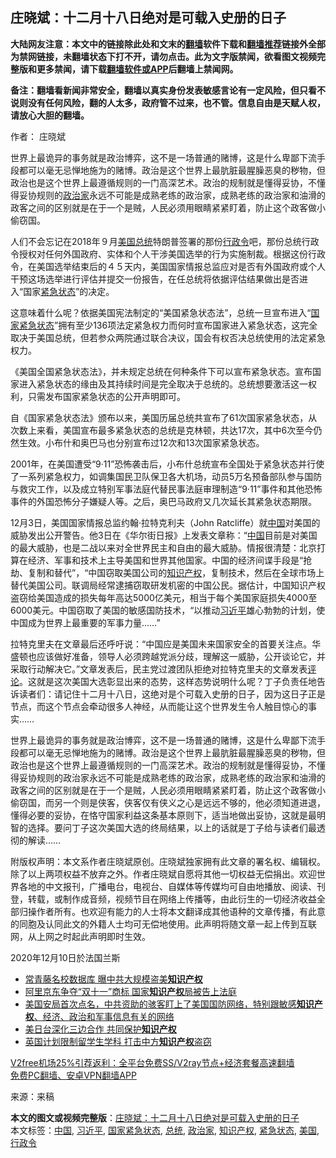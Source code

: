 <h2>庄晓斌：十二月十八日绝对是可载入史册的日子</h2> <p class="notice"><b>大陆网友注意：本文中的链接除此处和文末的<a href="https://github.com/bannedbook/fanqiang" >翻墙</a>软件下载和<a href="https://github.com/killgcd/justmysocks/blob/master/README.md">翻墙推荐</a>链接外全部为禁网链接，未翻墙状态下打不开，请勿点击。此为文字版禁闻，欲看图文视频完整版和更多禁闻，请下载<a href="https://github.com/bannedbook/fanqiang">翻墙软件或APP</a>后翻墙上禁闻网。</p><p>备注：翻墙看新闻非常安全，翻墙以真实身份发表敏感言论有一定风险，但只看不说则没有任何风险，翻的人太多，政府管不过来，也不管。信息自由是天赋人权，请放心大胆的翻墙。</b></p>  <div class="entry"> <p>作者： 庄晓斌</p> <p id="summary">世界上最诡异的事务就是政治博弈，这不是一场普通的赌博，这是什么卑鄙下流手段都可以毫无忌惮地施为的赌博。政治是这个世界上最肮脏最腥臊恶臭的秽物，但政治也是这个世界上最遵循规则的一门高深艺术。政治的规制就是懂得妥协，不懂得妥协规则的<a href="https://www.bannedbook.org/bnews/tag/%E6%94%BF%E6%B2%BB%E5%AE%B6/" class="st_tag internal_tag" rel="tag" title="标签 政治家 下的日志">政治家</a>永远不可能是成熟老练的政治家，成熟老练的政治家和油滑的政客之间的区别就是在于一个是贼，人民必须用眼睛紧紧盯着，防止这个政客做小偷窃国。</p> <p>人们不会忘记在2018年９月<a href="https://www.bannedbook.org/bnews/tag/%e7%be%8e%e5%9b%bd/" class="st_tag internal_tag" rel="tag" title="标签 美国 下的日志">美国</a><a href="https://www.bannedbook.org/bnews/tag/%e6%80%bb%e7%bb%9f/" class="st_tag internal_tag" rel="tag" title="标签 总统 下的日志">总统</a>特朗普签署的那份<a href="https://www.bannedbook.org/bnews/tag/%E8%A1%8C%E6%94%BF%E4%BB%A4/" class="st_tag internal_tag" rel="tag" title="标签 行政令 下的日志">行政令</a>吧，那份总统行政令授权对任何外国政府、实体和个人干涉美国选举的行为实施制裁。根据这份行政令，在美国选举结束后的４５天内，美国国家情报总监应对是否有外国政府或个人干预这场选举进行评估并提交一份报告，在任总统将依据评估结果做出是否进入“国家<a href="https://www.bannedbook.org/bnews/tag/%E7%B4%A7%E6%80%A5%E7%8A%B6%E6%80%81/" class="st_tag internal_tag" rel="tag" title="标签 紧急状态 下的日志">紧急状态</a>”的决定。</p>  <p>这意味着什么呢？依据美国宪法制定的“美国紧急状态法”，总统一旦宣布进入“<a href="https://www.bannedbook.org/bnews/tag/%E5%9B%BD%E5%AE%B6%E7%B4%A7%E6%80%A5%E7%8A%B6%E6%80%81/" class="st_tag internal_tag" rel="tag" title="标签 国家紧急状态 下的日志">国家紧急状态</a>”拥有至少136项法定紧急权力而何时宣布国家进入紧急状态，这完全取决于美国总统，但若参众两院通过联合决议，国会有权否决总统使用的法定紧急权力。</p> <p>《美国全国紧急状态法》，并未规定总统在何种条件下可以宣布紧急状态。宣布国家进入紧急状态的缘由及其持续时间是完全取决于总统的。总统想要激活这一权利，只需发布国家紧急状态的公开声明即可。</p> <p>自《国家紧急状态法》颁布以来，美国历届总统共宣布了61次国家紧急状态，从次数上来看，美国宣布最多紧急状态的总统是克林顿，共达17次，其中6次至今仍然生效。小布什和奥巴马也分别宣布过12次和13次国家紧急状态。</p>  <p>2001年，在美国遭受“9·11”恐怖袭击后，小布什总统宣布全国处于紧急状态并行使了一系列紧急权力，如调集国民卫队保卫各大机场，动员5万名预备部队参与国防与救灾工作，以及成立特别军事法庭代替民事法庭审理制造“9·11”事件和其他恐怖事件的外国恐怖分子嫌疑人等。之后，奥巴马政府又几次延长其紧急状态期限。</p> <p>12月3日，美国国家情报总监约翰·拉特克利夫（John Ratcliffe）就<span class='wp_keywordlink_affiliate'><a href="https://www.bannedbook.org/" title="中国" target="_blank">中国</a></span>对美国的威胁发出公开警告。他3日在《华尔街日报》上发表文章称：“<a href="https://www.bannedbook.org/bnews/tag/%E4%B8%AD%E5%9B%BD/" class="st_tag internal_tag" rel="tag" title="标签 中国 下的日志">中国</a>目前是对美国的最大威胁，也是二战以来对全世界民主和自由的最大威胁。情报很清楚：北京打算在经济、军事和技术上主导美国和世界其他国家。中国的经济间谍手段是“抢劫、复制和替代”，“中国窃取美国公司的<a href="https://www.bannedbook.org/bnews/tag/%E7%9F%A5%E8%AF%86%E4%BA%A7%E6%9D%83/" class="st_tag internal_tag" rel="tag" title="标签 知识产权 下的日志">知识产权</a>，复制技术，然后在全球市场上替代美国公司。联调局经常逮捕窃取研发机密的中国公民。据估计，中国知识产权盗窃给美国造成的损失每年高达5000亿美元，相当于每个美国家庭损失4000至6000美元。中国窃取了美国的敏感国防技术，“以推动<a href="https://www.bannedbook.org/bnews/tag/%e4%b9%a0%e8%bf%91%e5%b9%b3/" class="st_tag internal_tag" rel="tag" title="标签 习近平 下的日志">习近平</a>雄心勃勃的计划，使中国成为世界上最重要的军事力量……”</p> <p>拉特克里夫在文章最后还呼吁说：“中国应是美国未来国家安全的首要关注点。华盛顿也应该做好准备，领导人必须跨越党派分歧，理解这一威胁，公开谈论它，并采取行动解决它。”文章发表后，民主党过渡团队拒绝对拉特克里夫的文章发表<span class='wp_keywordlink_affiliate'><a href="https://www.bannedbook.org/bnews/comments/" title="新闻评论" target="_blank">评论</a></span>。这就是这次美国大选彰显出来的态势，这样态势说明什么呢？丁子负责任地告诉读者们：请记住十二月十八日，这绝对是个可载入史册的日子，因为这日子正是节点，而这个节点会牵动很多人神经，从而能让这个世界发生令人触目惊心的事实……</p>  <p>世界上最诡异的事务就是政治博弈，这不是一场普通的赌博，这是什么卑鄙下流手段都可以毫无忌惮地施为的赌博。政治是这个世界上最肮脏最腥臊恶臭的秽物，但政治也是这个世界上最遵循规则的一门高深艺术。政治的规制就是懂得妥协，不懂得妥协规则的政治家永远不可能是成熟老练的政治家，成熟老练的政治家和油滑的政客之间的区别就是在于一个是贼，人民必须用眼睛紧紧盯着，防止这个政客做小偷窃国，而另一个则是侠客，侠客仅有侠义之心是远远不够的，他必须知道进退，懂得必要的妥协，在恪守国家利益这条基本原则下，适当地做出妥协，这就是最明智的选择。要问丁子这次美国大选的终局结果，以上的话就是丁子给与读者们最透彻的解读……</p> <p>附版权声明：本文系作者庄晓斌原创。庄晓斌独家拥有此文章的署名权、编辑权。除了以上两项权益不放弃之外。作者庄晓斌自愿将其他一切权益无偿捐出。欢迎世界各地的中文报刊，广播电台，电视台、自媒体等传媒均可自由地播放、阅读、刊登，转载，或制作成音频，视频节目在网络上传播等，由此衍生的一切经济收益全部归操作者所有。也欢迎有能力的人士将本文翻译成其他语种的文章传播，有此意的同胞及认同此文的外籍人士均可无偿地使用。此声明将随文章一起上传到互联网，从上网之时起此声明即时生效。</p> <p>2020年12月10日於法国兰斯</p>  <ul class='op-related-articles' title='相关阅读'> <li><a href='https://www.bannedbook.org/bnews/cbnews/20201212/1446405.html' target='_blank'>常青藤名校数据库 曝中共大规模盗美<b>知识产权</b></a></li> <li><a href='https://www.bannedbook.org/bnews/ssgc/20201112/1429572.html' target='_blank'>阿里京东争夺“双十一”商标 国家<b>知识产权</b>局被告上法庭</a></li> <li><a href='https://www.bannedbook.org/bnews/bannedvideo/20201022/1418388.html' target='_blank'>美国安局首次点名，中共资助的骇客盯上了美国国防网络，特别跟敏感<b>知识产权</b>、经济、政治和军事信息有关的网络</a></li> <li><a href='https://www.bannedbook.org/bnews/renquan/20201015/1414471.html' target='_blank'>美日台深化三边合作 共同保护<b>知识产权</b></a></li> <li><a href='https://www.bannedbook.org/bnews/headline/20201001/1406543.html' target='_blank'>英国计划限制留学生学科 打击中方<b>知识产权</b>盗窃</a></li> </ul> <p class="texttj"> <a href="https://www.bannedbook.org/forum23/topic22702.html" target="_blank">V2free机场25%引荐返利：全平台免费SS/V2ray节点+经济套餐高速翻墙</a><br/> <a href="https://github.com/bannedbook/fanqiang/wiki/%E7%A6%81%E9%97%BB%E7%BD%91%E5%AE%89%E5%8D%93%E7%BF%BB%E5%A2%99%E6%96%B0%E9%97%BBAPP" target="_blank">免费PC翻墙、安卓VPN翻墙APP</a></p><p> 来源：来稿 </p><a name='sharetosocial'></a>       <div><b>本文的图文或视频完整版</b>：<a href='https://www.bannedbook.org/bnews/comments/20201216/1448594.html'>庄晓斌：十二月十八日绝对是可载入史册的日子</a></div>  </div><!--END ENTRY--> <div class="postfooter"> <div>本文标签：<a href="https://www.bannedbook.org/bnews/tag/%E4%B8%AD%E5%9B%BD/" rel="tag">中国</a>, <a href="https://www.bannedbook.org/bnews/tag/%e4%b9%a0%e8%bf%91%e5%b9%b3/" rel="tag">习近平</a>, <a href="https://www.bannedbook.org/bnews/tag/%E5%9B%BD%E5%AE%B6%E7%B4%A7%E6%80%A5%E7%8A%B6%E6%80%81/" rel="tag">国家紧急状态</a>, <a href="https://www.bannedbook.org/bnews/tag/%e6%80%bb%e7%bb%9f/" rel="tag">总统</a>, <a href="https://www.bannedbook.org/bnews/tag/%E6%94%BF%E6%B2%BB%E5%AE%B6/" rel="tag">政治家</a>, <a href="https://www.bannedbook.org/bnews/tag/%E7%9F%A5%E8%AF%86%E4%BA%A7%E6%9D%83/" rel="tag">知识产权</a>, <a href="https://www.bannedbook.org/bnews/tag/%E7%B4%A7%E6%80%A5%E7%8A%B6%E6%80%81/" rel="tag">紧急状态</a>, <a href="https://www.bannedbook.org/bnews/tag/%e7%be%8e%e5%9b%bd/" rel="tag">美国</a>, <a href="https://www.bannedbook.org/bnews/tag/%E8%A1%8C%E6%94%BF%E4%BB%A4/" rel="tag">行政令</a></div>  </div><!--END POSTFOOTER--> 